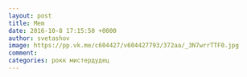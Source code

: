 ```yaml
--- 
layout: post 
title: Mem 
date: 2016-10-8 17:15:50 +0000 
author: svetashov 
image: https://pp.vk.me/c604427/v604427793/372aa/_3N7wrrTTF0.jpg
comment: 
categories: рокк мистердудец
---
```

